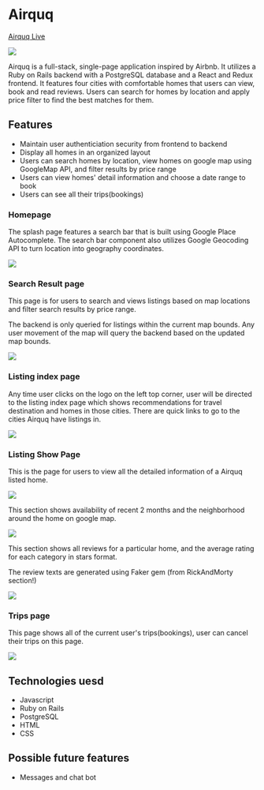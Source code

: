 # Airquq

[Airquq Live](https://airquq.herokuapp.com/)

![](readme_img/airquq_logo.png)

Airquq is a full-stack, single-page application inspired by Airbnb. It utilizes a Ruby on Rails backend with a PostgreSQL database and a React and Redux frontend. It features four cities with comfortable homes that users can view, book and read reviews. Users can search for homes by location and apply price filter to find the best matches for them.

## Features

- Maintain user authenticiation security from frontend to backend
- Display all homes in an organized layout
- Users can search homes by location, view homes on google map using GoogleMap API, and filter results by price range
- Users can view homes' detail information and choose a date range to book
- Users can see all their trips(bookings)

### Homepage

The splash page features a search bar that is built using Google Place Autocomplete. The search bar component also utilizes Google Geocoding API to turn location into geography coordinates.

![](readme_img/homepage.jpg)

### Search Result page

This page is for users to search and views listings based on map locations and filter search results by price range.

The backend is only queried for listings within the current map bounds. Any user movement of the map will query the backend based on the updated map bounds.

![](readme_img/search.gif)

### Listing index page

Any time user clicks on the logo on the left top corner, user will be directed to the listing index page which shows recommendations for travel destination and homes in those cities. There are quick links to go to the cities Airquq have listings in.

![](readme_img/listing_index.jpg)

### Listing Show Page

This is the page for users to view all the detailed information of a Airquq listed home.

![](readme_img/listing_show_1-1.jpg)

This section shows availability of recent 2 months and the neighborhood around the home on google map.

![](readme_img/listing_show_2.jpg)

This section shows all reviews for a particular home, and the average rating for each category in stars format. 

The review texts are generated using Faker gem (from  RickAndMorty section!)

![](readme_img/listing_show_3.jpg)

### Trips page

This page shows all of the current user's trips(bookings), user can cancel their trips on this page.

![](readme_img/trips2.gif)


## Technologies uesd
- Javascript
- Ruby on Rails
- PostgreSQL
- HTML
- CSS

## Possible future features
- Messages and chat bot